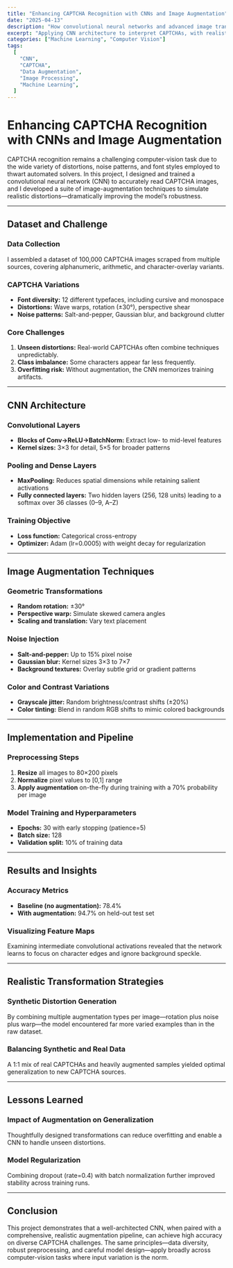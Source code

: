 ```yaml
---
title: "Enhancing CAPTCHA Recognition with CNNs and Image Augmentation"
date: "2025-04-13"
description: "How convolutional neural networks and advanced image transformations improve CAPTCHA solving accuracy"
excerpt: "Applying CNN architecture to interpret CAPTCHAs, with realistic transformations to bolster model robustness."
categories: ["Machine Learning", "Computer Vision"]
tags:
  [
    "CNN",
    "CAPTCHA",
    "Data Augmentation",
    "Image Processing",
    "Machine Learning",
  ]
---
```


# Enhancing CAPTCHA Recognition with CNNs and Image Augmentation

CAPTCHA recognition remains a challenging computer-vision task due to the wide variety of distortions, noise patterns, and font styles employed to thwart automated solvers. In this project, I designed and trained a convolutional neural network (CNN) to accurately read CAPTCHA images, and I developed a suite of image-augmentation techniques to simulate realistic distortions—dramatically improving the model’s robustness.

---

## Dataset and Challenge

### Data Collection

I assembled a dataset of 100,000 CAPTCHA images scraped from multiple sources, covering alphanumeric, arithmetic, and character-overlay variants.

### CAPTCHA Variations

- **Font diversity:** 12 different typefaces, including cursive and monospace
- **Distortions:** Wave warps, rotation (±30°), perspective shear
- **Noise patterns:** Salt-and-pepper, Gaussian blur, and background clutter

### Core Challenges

1. **Unseen distortions:** Real-world CAPTCHAs often combine techniques unpredictably.
2. **Class imbalance:** Some characters appear far less frequently.
3. **Overfitting risk:** Without augmentation, the CNN memorizes training artifacts.

---

## CNN Architecture

### Convolutional Layers

- **Blocks of Conv→ReLU→BatchNorm:** Extract low- to mid-level features
- **Kernel sizes:** 3×3 for detail, 5×5 for broader patterns

### Pooling and Dense Layers

- **MaxPooling:** Reduces spatial dimensions while retaining salient activations
- **Fully connected layers:** Two hidden layers (256, 128 units) leading to a softmax over 36 classes (0–9, A–Z)

### Training Objective

- **Loss function:** Categorical cross-entropy
- **Optimizer:** Adam (lr=0.0005) with weight decay for regularization

---

## Image Augmentation Techniques

### Geometric Transformations

- **Random rotation:** ±30°
- **Perspective warp:** Simulate skewed camera angles
- **Scaling and translation:** Vary text placement

### Noise Injection

- **Salt-and-pepper:** Up to 15% pixel noise
- **Gaussian blur:** Kernel sizes 3×3 to 7×7
- **Background textures:** Overlay subtle grid or gradient patterns

### Color and Contrast Variations

- **Grayscale jitter:** Random brightness/contrast shifts (±20%)
- **Color tinting:** Blend in random RGB shifts to mimic colored backgrounds

---

## Implementation and Pipeline

### Preprocessing Steps

1. **Resize** all images to 80×200 pixels
2. **Normalize** pixel values to [0,1] range
3. **Apply augmentation** on-the-fly during training with a 70% probability per image

### Model Training and Hyperparameters

- **Epochs:** 30 with early stopping (patience=5)
- **Batch size:** 128
- **Validation split:** 10% of training data

---

## Results and Insights

### Accuracy Metrics

- **Baseline (no augmentation):** 78.4%
- **With augmentation:** 94.7% on held-out test set

### Visualizing Feature Maps

Examining intermediate convolutional activations revealed that the network learns to focus on character edges and ignore background speckle.

---

## Realistic Transformation Strategies

### Synthetic Distortion Generation

By combining multiple augmentation types per image—rotation plus noise plus warp—the model encountered far more varied examples than in the raw dataset.

### Balancing Synthetic and Real Data

A 1:1 mix of real CAPTCHAs and heavily augmented samples yielded optimal generalization to new CAPTCHA sources.

---

## Lessons Learned

### Impact of Augmentation on Generalization

Thoughtfully designed transformations can reduce overfitting and enable a CNN to handle unseen distortions.

### Model Regularization

Combining dropout (rate=0.4) with batch normalization further improved stability across training runs.

---

## Conclusion

This project demonstrates that a well-architected CNN, when paired with a comprehensive, realistic augmentation pipeline, can achieve high accuracy on diverse CAPTCHA challenges. The same principles—data diversity, robust preprocessing, and careful model design—apply broadly across computer-vision tasks where input variation is the norm.

